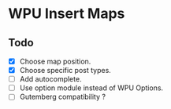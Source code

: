 # WPU Insert Maps

## Todo

* [x] Choose map position.
* [x] Choose specific post types.
* [ ] Add autocomplete.
* [ ] Use option module instead of WPU Options.
* [ ] Gutemberg compatibility ?
